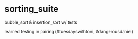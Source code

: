 # sorting_suite
bubble_sort &amp; insertion_sort w/ tests

learned testing in pairing (#tuesdayswithtoni, #dangerousdaniel)
